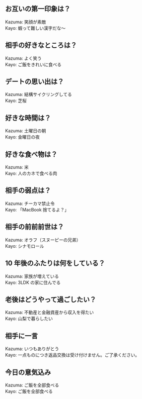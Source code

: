 ## お互いの第一印象は？

Kazuma: 笑顔が素敵  
Kayo: 蝦って難しい漢字だな～

## 相手の好きなところは？

Kazuma: よく笑う  
Kayo: ご飯をきれいに食べる

## デートの思い出は？

Kazuma: 結構サイクリングしてる  
Kayo: 芝桜

## 好きな時間は？

Kazuma: 土曜日の朝  
Kayo: 金曜日の夜

## 好きな食べ物は？

Kazuma: 米  
Kayo: 人のカネで食べる肉

## 相手の弱点は？

Kazuma: チーカマ禁止令  
Kayo: 「MacBook 捨てるよ？」

## 相手の前前前世は？

Kazuma: オラフ（スヌーピーの兄弟）  
Kayo: シナモロール

## 10 年後のふたりは何をしている？

Kazuma: 家族が増えている  
Kayo: 3LDK の家に住んでる

## 老後はどうやって過ごしたい？

Kazuma: 不動産と金融資産から収入を得たい  
Kayo: 山梨で暮らしたい

## 相手に一言

Kazuma: いつもありがとう  
Kayo: 一点ものにつき返品交換は受け付けません。ご了承ください。

## 今日の意気込み

Kazuma: ご飯を全部食べる  
Kayo: ご飯を全部食べる
